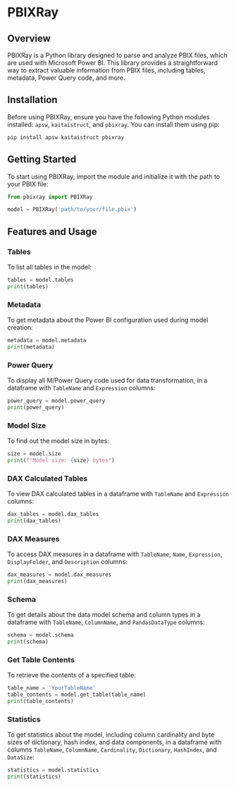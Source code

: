 # PBIXRay

## Overview

PBIXRay is a Python library designed to parse and analyze PBIX files, which are used with Microsoft Power BI. This library provides a straightforward way to extract valuable information from PBIX files, including tables, metadata, Power Query code, and more.

## Installation

Before using PBIXRay, ensure you have the following Python modules installed: `apsw`, `kaitaistruct`, and `pbixray`. You can install them using pip:

```bash
pip install apsw kaitaistruct pbixray
```

## Getting Started
To start using PBIXRay, import the module and initialize it with the path to your PBIX file:
```python
from pbixray import PBIXRay

model = PBIXRay('path/to/your/file.pbix')
```

## Features and Usage
### Tables
To list all tables in the model:
```python
tables = model.tables
print(tables)
```
### Metadata
To get metadata about the Power BI configuration used during model creation:
```python
metadata = model.metadata
print(metadata)
```
### Power Query
To display all M/Power Query code used for data transformation, in a dataframe with `TableName` and `Expression` columns:
```python
power_query = model.power_query
print(power_query)
```
### Model Size
To find out the model size in bytes:
```python
size = model.size
print(f"Model size: {size} bytes")
```
### DAX Calculated Tables
To view DAX calculated tables in a dataframe with `TableName` and `Expression` columns:
```python
dax_tables = model.dax_tables
print(dax_tables)
```
### DAX Measures
To access DAX measures in a dataframe with `TableName`, `Name`, `Expression`, `DisplayFolder`, and `Description` columns:
```python
dax_measures = model.dax_measures
print(dax_measures)
```
### Schema
To get details about the data model schema and column types in a dataframe with `TableName`, `ColumnName`, and `PandasDataType` columns:
```python
schema = model.schema
print(schema)
```
### Get Table Contents
To retrieve the contents of a specified table:
```python
table_name = 'YourTableName'
table_contents = model.get_table(table_name)
print(table_contents)
```
### Statistics
To get statistics about the model, including column cardinality and byte sizes of dictionary, hash index, and data components, in a dataframe with columns `TableName`, `ColumnName`, `Cardinality`, `Dictionary`, `HashIndex`, and `DataSize`:
```python
statistics = model.statistics
print(statistics)
```
